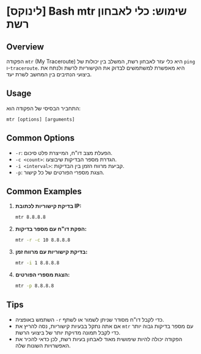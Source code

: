 # [לינוקס] Bash mtr שימוש: כלי לאבחון רשת

## Overview
הפקודה `mtr` (My Traceroute) היא כלי עזר לאבחון רשת, המשלב בין יכולות של `ping` ו-`traceroute`. היא מאפשרת למשתמשים לבדוק את הקישוריות לרשת ולנתח את ביצועי הנתיבים בין המחשב לשרת יעד.

## Usage
התחביר הבסיסי של הפקודה הוא:
```
mtr [options] [arguments]
```

## Common Options
- `-r`: הפעלת מצב דו"ח, המייצרת פלט סיכום.
- `-c <count>`: הגדרת מספר הבדיקות שיבוצעו.
- `-i <interval>`: קביעת מרווח הזמן בין הבדיקות.
- `-p`: הצגת מספרי הפורטים של כל קישור.

## Common Examples
1. **בדיקת קישוריות לכתובת IP:**
   ```bash
   mtr 8.8.8.8
   ```

2. **הפקת דו"ח עם מספר בדיקות:**
   ```bash
   mtr -r -c 10 8.8.8.8
   ```

3. **בדיקת קישוריות עם מרווח זמן:**
   ```bash
   mtr -i 1 8.8.8.8
   ```

4. **הצגת מספרי הפורטים:**
   ```bash
   mtr -p 8.8.8.8
   ```

## Tips
- השתמש באופציה `-r` כדי לקבל דו"ח מסודר שניתן לשמור או לשתף.
- אם אתה נתקל בבעיות קישוריות, נסה להריץ את `mtr` עם מספר בדיקות גבוה יותר כדי לקבל תמונה מדויקת יותר של ביצועי הרשת.
- הפקודה יכולה להיות שימושית מאוד לאבחון בעיות רשת, לכן כדאי להכיר את האפשרויות השונות שלה.